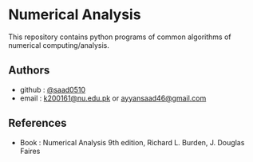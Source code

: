 
# Numerical Analysis

This repository contains python programs of common algorithms of numerical computing/analysis.



## Authors

- github : [@saad0510](https://www.github.com/saad0510)
- email  : k200161@nu.edu.pk or ayyansaad46@gmail.com


## References

- Book : Numerical Analysis 9th edition, Richard L. Burden, J. Douglas Faires